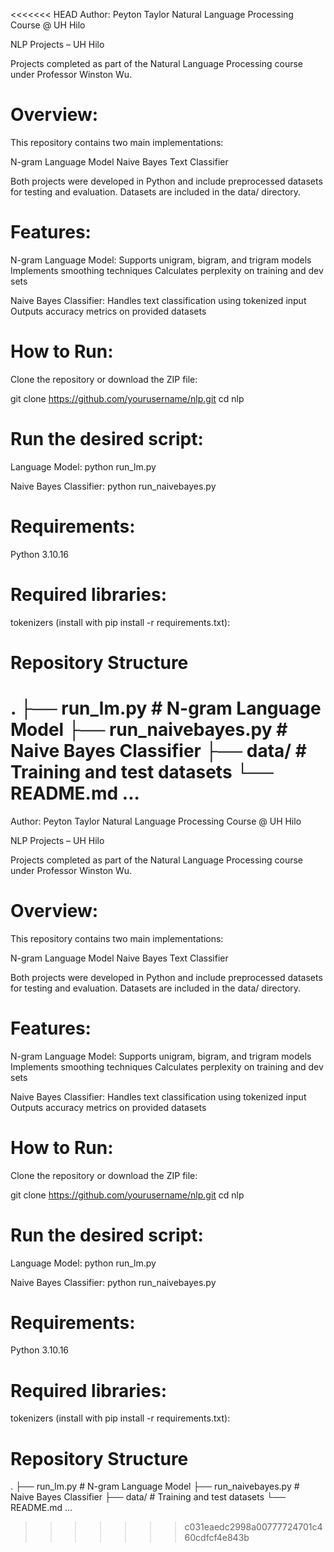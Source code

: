 <<<<<<< HEAD
Author: Peyton Taylor
Natural Language Processing Course @ UH Hilo

NLP Projects – UH Hilo

Projects completed as part of the Natural Language Processing course under Professor Winston Wu.

# Overview:

This repository contains two main implementations:

N-gram Language Model
Naive Bayes Text Classifier

Both projects were developed in Python and include preprocessed datasets for testing and evaluation.
Datasets are included in the data/ directory.

# Features:

N-gram Language Model:
Supports unigram, bigram, and trigram models
Implements smoothing techniques
Calculates perplexity on training and dev sets

Naive Bayes Classifier:
Handles text classification using tokenized input
Outputs accuracy metrics on provided datasets

# How to Run:

Clone the repository or download the ZIP file:

git clone https://github.com/yourusername/nlp.git
cd nlp

# Run the desired script:

Language Model:
python run_lm.py

Naive Bayes Classifier:
python run_naivebayes.py

# Requirements:

Python 3.10.16

# Required libraries:

tokenizers
(install with pip install -r requirements.txt):

# Repository Structure

.
├── run_lm.py # N-gram Language Model
├── run_naivebayes.py # Naive Bayes Classifier
├── data/ # Training and test datasets
└── README.md
...
=======
Author: Peyton Taylor
Natural Language Processing Course @ UH Hilo

NLP Projects – UH Hilo

Projects completed as part of the Natural Language Processing course under Professor Winston Wu.

# Overview:

This repository contains two main implementations:

N-gram Language Model
Naive Bayes Text Classifier

Both projects were developed in Python and include preprocessed datasets for testing and evaluation.
Datasets are included in the data/ directory.

# Features:

N-gram Language Model:
Supports unigram, bigram, and trigram models
Implements smoothing techniques
Calculates perplexity on training and dev sets

Naive Bayes Classifier:
Handles text classification using tokenized input
Outputs accuracy metrics on provided datasets

# How to Run:

Clone the repository or download the ZIP file:

git clone https://github.com/yourusername/nlp.git
cd nlp

# Run the desired script:

Language Model:
python run_lm.py

Naive Bayes Classifier:
python run_naivebayes.py

# Requirements:

Python 3.10.16

# Required libraries:

tokenizers
(install with pip install -r requirements.txt):

# Repository Structure

.
├── run_lm.py # N-gram Language Model
├── run_naivebayes.py # Naive Bayes Classifier
├── data/ # Training and test datasets
└── README.md
...
>>>>>>> c031eaedc2998a00777724701c460cdfcf4e843b
